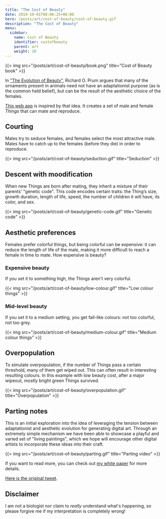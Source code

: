 ```yaml
---
title: "The Cost of Beauty"
date: 2019-10-01T08:06:25+06:00
hero: /posts/art/cost-of-beauty/cost-of-beauty.gif
description: "The Cost of Beauty"
menu:
  sidebar:
    name: Cost of Beauty
    identifier: costofbeauty
    parent: art
    weight: 10
---
```


{{< img src="/posts/art/cost-of-beauty/book.png" title="Cost of Beauty book" >}}

In ["The Evolution of Beauty"](https://en.wikipedia.org/wiki/The_Evolution_of_Beauty), Richard O. Prum argues that many of the ornaments present in animals need not have an adaptationist purpose (as is the common held belief), but can be the result of the aesthetic choice of the females.

[This web app](https://cost-of-beauty.glitch.me/) is inspired by that idea. It creates a set of male and female _Things_ that can mate and reproduce.

## Courting

Males try to seduce females, and females select the most attractive male. Males have to catch up to the females (before they die) in order to reproduce.

{{< img src="/posts/art/cost-of-beauty/seduction.gif" title="Seduction" >}}

## Descent with moodification

When new Things are born after mating, they inherit a mixture of their parents' "genetic code". This code encodes certain traits: the Thing’s size, growth duration, length of life, speed, the number of children it will have, its color, and sex.

{{< img src="/posts/art/cost-of-beauty/genetic-code.gif" title="Genetic code" >}}

## Aesthetic preferences

Females prefer colorful things, but being colorful can be expensive: it can reduce the length of life of the male, making it more difficult to reach a female in time to mate.
How expensive is beauty?

### Expensive beauty

If you set it to something high, the Things aren't very colorful.

{{< img src="/posts/art/cost-of-beauty/low-colour.gif" title="Low colour things" >}}

### Mid-level beauty

If you set it to a medium setting, you get fall-like colours: not too colorful, not too grey.

{{< img src="/posts/art/cost-of-beauty/medium-colour.gif" title="Medium colour things" >}}

## Overpopulation

To simulate overpopulation, if the number of Things pass a certain threshold, many of them get wiped out. This can often result in interesting resulting colours.
In this example with low beauty cost, after a major wipeout, mostly bright green Things survived.

{{< img src="/posts/art/cost-of-beauty/overpopulation.gif" title="Overpopulation" >}}

## Parting notes

This is an initial exploration into the idea of leveraging the tension between adaptationist and aesthetic evolution for generating digital art. Through an extremely simple mechanism we have been able to showcase a playful and varied set of "living paintings", which we hope will encourage other digital artists to incorporate these ideas into their craft.

{{< img src="/posts/art/cost-of-beauty/parting.gif" title="Parting video" >}}

If you want to read more, you can check out [my white paper](https://cdn.glitch.com/0952ad90-b0ef-40d7-91c3-ecb71b43cd93%2Fcost_of_beauty.pdf?v=1588280008012) for more details.

[Here is the original tweet](https://twitter.com/pcastr/status/1179085879169732608).

## Disclaimer

I am not a biologist nor claim to _really_ understand what's happening, so please forgive me if my interpretation is completely wrong!
